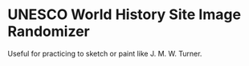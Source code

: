 # UNESCO World History Site Image Randomizer

Useful for practicing to sketch or paint like J. M. W. Turner.
